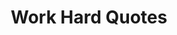 ---
topic: "Work Hard"
file: "/csv/topics/longboarding_quotes.csv"
title: Work Hard Quotes
description: "Find the perfect work hard quotes, videos and images hand-picked by our the team at GetInspired365 -
Your Daily Dose of Inspiration."
image: "https://images.unsplash.com/photo-1534691157507-c2cb7d55102a?ixlib=rb-1.2.1&ixid=eyJhcHBfaWQiOjEyMDd9&auto=format&fit=crop&w=500&q=60"
tags: ["volleyball"]
summary: "These meaningful quotes and videos explore the idea of hard work, something Steve could learn something from."
---